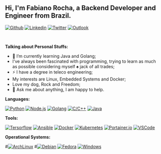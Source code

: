 ## Hi, I'm Fabiano Rocha, a Backend Developer and Engineer from Brazil.

[![Github](https://img.shields.io/badge/-Github-000?style=flat&logo=Github&logoColor=white)](https://github.com/fabiano182)
[![Linkedin](https://img.shields.io/badge/-LinkedIn-blue?style=flat&logo=Linkedin&logoColor=white)](https://www.linkedin.com/in/fabiano182)
[![Twitter](https://img.shields.io/badge/-Twitter-blue?style=flat&labelColor=blue&logo=twitter&logoColor=white)](https://www.twitter.com/_fabiano182)
[![Outlook](https://img.shields.io/badge/-Outlook-0078D4?style=flat&logo=Microsoft-Outlook&logoColor=white)](mailto:fabiano182@outlook.com)
<!-- [![Gmail](https://img.shields.io/badge/-Gmail-c14438?style=flat&logo=Gmail&logoColor=white)](mailto:fabiano.dev1@gmail.com) -->

&nbsp;

<!-- Talking about you -->
**Talking about Personal Stuffs:**

<!-- Any image aligned to the right. Beware the width -->
<!-- <img width="50%" height=50% align="right" alt="Github" src="https://i.pinimg.com/736x/82/93/9a/82939a6efd0f8652ef311ed84363b3fa.jpg" /> -->

- 🌱 I’m currently learning Java and Golang; 
- I've always been fascinated with programming, trying to learn as much as possible considering myself :spades: jack of all trades;
- ⚡️ I have a degree in teleco engineering;
- My interests are Linux, Embedded Systems and Docker;
- Love my dog, Rock and Freedom;
- 💬 Ask me about anything, I am happy to help.

**Languages:** 

[![Python](https://img.shields.io/static/v1?label=&message=Python&color=3C78A9&logo=python&logoColor=FFFFFF)](https://python.org)
[![Node.js](https://img.shields.io/static/v1?label=&message=Node.js&color=47d147&logo=node.js&logoColor=FFFFFF)](https://nodejs.org/en/)
[![Golang](https://img.shields.io/static/v1?label=&message=Golang&color=00acd7&logo=go&logoColor=FFFFFF)](https://golang.org/)
[![C/C++](https://img.shields.io/static/v1?label=&message=C/Cpp&color=b13c12&logo=cpp&logoColor=FFFFFF)]()
[![Java](https://img.shields.io/static/v1?label=&message=Java&color=b40a12&logo=java&logoColor=FFFFFF)]()

**Tools:** 

[![Tersorflow](https://img.shields.io/static/v1?label=&message=Tensorflow&color=ff7c00&logo=tensorflow&logoColor=FFFFFF)](tesorflow.org)
[![Ansible](https://img.shields.io/static/v1?label=&message=Ansible&color=FFFFFF&logo=ansible&logoColor=000000)](https://ansible.com)
[![Docker](https://img.shields.io/static/v1?label=&message=Docker&color=3C78A9&logo=docker&logoColor=FFFFFF)](https://www.docker.com/)
[![Kubernetes](https://img.shields.io/static/v1?label=&message=Kubernetes&color=326ce5&logo=kubernetes&logoColor=FFFFFF)](https://kubernets.io)
[![Portainer.io](https://img.shields.io/static/v1?label=&message=Portainer.io&color=13bef9&logo=portainer&logoColor=FFFFFF)](https://portainer.io)
[![VSCode](https://img.shields.io/static/v1?label=&message=VSCode&color=22a5f1&logo=visualstudiocode&logoColor=FFFFFF)](https://code.visualstudio.com/)

**Operational Systems:** 

#[![ArchLinux](https://img.shields.io/static/v1?label=&message=Arch%20Linux&color=FFFFFF&logo=archlinux&logoColor=1793d0)](https://archlinux.org)
#[![Debian](https://img.shields.io/static/v1?label=&message=Debian&color=4F4F4F&logo=debian&logoColor=FF0000)](https://debian.org)
[![Fedora](https://img.shields.io/static/v1?label=&message=Fedora&color=1795d0&logo=fedora&logoColor=FFFFFF)]()
[![Windows](https://img.shields.io/static/v1?label=&message=Windows&color=000000&logo=windows&logoColor=FFFFFF)](microsoft.com/windows)
